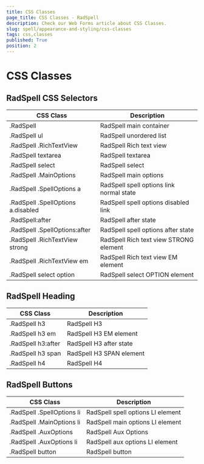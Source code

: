 ```yaml
---
title: CSS Classes
page_title: CSS Classes - RadSpell
description: Check our Web Forms article about CSS Classes.
slug: spell/appearance-and-styling/css-classes
tags: css,classes
published: True
position: 2
---
```


# CSS Classes

## RadSpell CSS Selectors

| CSS Class | Description |
| ------ | ------ |
|.RadSpell|RadSpell main container|
|.RadSpell ul|RadSpell unordered list|
|.RadSpell .RichTextView|RadSpell Rich text view|
|.RadSpell textarea|RadSpell textarea|
|.RadSpell select|RadSpell select|
|.RadSpell .MainOptions|RadSpell main options|
|.RadSpell .SpellOptions a|RadSpell spell options link normal state|
|.RadSpell .SpellOptions a.disabled|RadSpell spell options disabled link|
|.RadSpell:after|RadSpell after state|
|.RadSpell .SpellOptions:after|RadSpell spell options after state|
|.RadSpell .RichTextView strong|RadSpell Rich text view STRONG element|
|.RadSpell .RichTextView em|RadSpell Rich text view EM element|
|.RadSpell select option|RadSpell select OPTION element|

## RadSpell Heading

| CSS Class | Description |
| ------ | ------ |
|.RadSpell h3|RadSpell H3|
|.RadSpell h3 em|RadSpell H3 EM element|
|.RadSpell h3:after|RadSpell H3 after state|
|.RadSpell h3 span|RadSpell H3 SPAN element|
|.RadSpell h4|RadSpell H4|

## RadSpell Buttons

| CSS Class | Description |
| ------ | ------ |
|.RadSpell .SpellOptions li|RadSpell spell options LI element|
|.RadSpell .MainOptions li|RadSpell main options LI element|
|.RadSpell .AuxOptions|RadSpell Aux Options|
|.RadSpell .AuxOptions li|RadSpell aux options LI element|
|.RadSpell button|RadSpell button|

